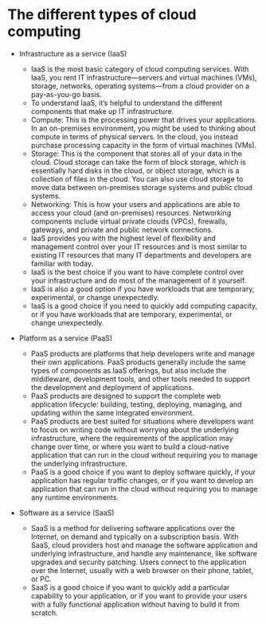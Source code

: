 # The different types of cloud computing 
- Infrastructure as a service (IaaS)
    - IaaS is the most basic category of cloud computing services. With IaaS, you rent IT infrastructure—servers and virtual machines (VMs), storage, networks, operating systems—from a cloud provider on a pay-as-you-go basis.
    - To understand IaaS, it’s helpful to understand the different components that make up IT infrastructure.
    - Compute: This is the processing power that drives your applications. In an on-premises environment, you might be used to thinking about compute in terms of physical servers. In the cloud, you instead purchase processing capacity in the form of virtual machines (VMs).
    - Storage: This is the component that stores all of your data in the cloud. Cloud storage can take the form of block storage, which is essentially hard disks in the cloud, or object storage, which is a collection of files in the cloud. You can also use cloud storage to move data between on-premises storage systems and public cloud systems.
    - Networking: This is how your users and applications are able to access your cloud (and on-premises) resources. Networking components include virtual private clouds (VPCs), firewalls, gateways, and private and public network connections.
    - IaaS provides you with the highest level of flexibility and management control over your IT resources and is most similar to existing IT resources that many IT departments and developers are familiar with today.
    - IaaS is the best choice if you want to have complete control over your infrastructure and do most of the management of it yourself.
    - IaaS is also a good option if you have workloads that are temporary, experimental, or change unexpectedly.
    - IaaS is a good choice if you need to quickly add computing capacity, or if you have workloads that are temporary, experimental, or change unexpectedly.   

- Platform as a service (PaaS)
    - PaaS products are platforms that help developers write and manage their own applications. PaaS products generally include the same types of components as IaaS offerings, but also include the middleware, development tools, and other tools needed to support the development and deployment of applications.
    - PaaS products are designed to support the complete web application lifecycle: building, testing, deploying, managing, and updating within the same integrated environment.
    - PaaS products are best suited for situations where developers want to focus on writing code without worrying about the underlying infrastructure, where the requirements of the application may change over time, or where you want to build a cloud-native application that can run in the cloud without requiring you to manage the underlying infrastructure.
    - PaaS is a good choice if you want to deploy software quickly, if your application has regular traffic changes, or if you want to develop an application that can run in the cloud without requiring you to manage any runtime environments.

- Software as a service (SaaS)
    - SaaS is a method for delivering software applications over the Internet, on demand and typically on a subscription basis. With SaaS, cloud providers host and manage the software application and underlying infrastructure, and handle any maintenance, like software upgrades and security patching. Users connect to the application over the Internet, usually with a web browser on their phone, tablet, or PC.
    - SaaS is a good choice if you want to quickly add a particular capability to your application, or if you want to provide your users with a fully functional application without having to build it from scratch.


